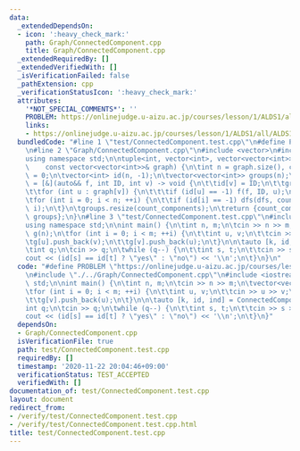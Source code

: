 ```yaml
---
data:
  _extendedDependsOn:
  - icon: ':heavy_check_mark:'
    path: Graph/ConnectedComponent.cpp
    title: Graph/ConnectedComponent.cpp
  _extendedRequiredBy: []
  _extendedVerifiedWith: []
  _isVerificationFailed: false
  _pathExtension: cpp
  _verificationStatusIcon: ':heavy_check_mark:'
  attributes:
    '*NOT_SPECIAL_COMMENTS*': ''
    PROBLEM: https://onlinejudge.u-aizu.ac.jp/courses/lesson/1/ALDS1/all/ALDS1_11_D
    links:
    - https://onlinejudge.u-aizu.ac.jp/courses/lesson/1/ALDS1/all/ALDS1_11_D
  bundledCode: "#line 1 \"test/ConnectedComponent.test.cpp\"\n#define PROBLEM \"https://onlinejudge.u-aizu.ac.jp/courses/lesson/1/ALDS1/all/ALDS1_11_D\"\
    \n#line 2 \"Graph/ConnectedComponent.cpp\"\n#include <vector>\n#include <tuple>\n\
    using namespace std;\n\ntuple<int, vector<int>, vector<vector<int>>> ConnectedComponent(\n\
    \    const vector<vector<int>>& graph) {\n\tint n = graph.size(), count_components\
    \ = 0;\n\tvector<int> id(n, -1);\n\tvector<vector<int>> groups(n);\n\tauto dfs\
    \ = [&](auto&& f, int ID, int v) -> void {\n\t\tid[v] = ID;\n\t\tgroups[ID].push_back(v);\n\
    \t\tfor (int u : graph[v]) {\n\t\t\tif (id[u] == -1) f(f, ID, u);\n\t\t}\n\t};\n\
    \tfor (int i = 0; i < n; ++i) {\n\t\tif (id[i] == -1) dfs(dfs, count_components++,\
    \ i);\n\t}\n\tgroups.resize(count_components);\n\treturn {count_components, id,\
    \ groups};\n}\n#line 3 \"test/ConnectedComponent.test.cpp\"\n#include <iostream>\n\
    using namespace std;\n\nint main() {\n\tint n, m;\n\tcin >> n >> m;\n\tvector<vector<int>>\
    \ g(n);\n\tfor (int i = 0; i < m; ++i) {\n\t\tint u, v;\n\t\tcin >> u >> v;\n\t\
    \tg[u].push_back(v);\n\t\tg[v].push_back(u);\n\t}\n\n\tauto [k, id, ind] = ConnectedComponent(g);\n\
    \tint q;\n\tcin >> q;\n\twhile (q--) {\n\t\tint s, t;\n\t\tcin >> s >> t;\n\t\t\
    cout << (id[s] == id[t] ? \"yes\" : \"no\") << '\\n';\n\t}\n}\n"
  code: "#define PROBLEM \"https://onlinejudge.u-aizu.ac.jp/courses/lesson/1/ALDS1/all/ALDS1_11_D\"\
    \n#include \"./../Graph/ConnectedComponent.cpp\"\n#include <iostream>\nusing namespace\
    \ std;\n\nint main() {\n\tint n, m;\n\tcin >> n >> m;\n\tvector<vector<int>> g(n);\n\
    \tfor (int i = 0; i < m; ++i) {\n\t\tint u, v;\n\t\tcin >> u >> v;\n\t\tg[u].push_back(v);\n\
    \t\tg[v].push_back(u);\n\t}\n\n\tauto [k, id, ind] = ConnectedComponent(g);\n\t\
    int q;\n\tcin >> q;\n\twhile (q--) {\n\t\tint s, t;\n\t\tcin >> s >> t;\n\t\t\
    cout << (id[s] == id[t] ? \"yes\" : \"no\") << '\\n';\n\t}\n}"
  dependsOn:
  - Graph/ConnectedComponent.cpp
  isVerificationFile: true
  path: test/ConnectedComponent.test.cpp
  requiredBy: []
  timestamp: '2020-11-22 20:04:46+09:00'
  verificationStatus: TEST_ACCEPTED
  verifiedWith: []
documentation_of: test/ConnectedComponent.test.cpp
layout: document
redirect_from:
- /verify/test/ConnectedComponent.test.cpp
- /verify/test/ConnectedComponent.test.cpp.html
title: test/ConnectedComponent.test.cpp
---
```

